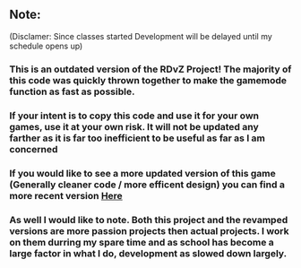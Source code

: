 ## Note:

(Disclamer: Since classes started Development will be delayed until my schedule opens up)

### This is an outdated version of the RDvZ Project! The majority of this code was quickly thrown together to make the gamemode function as fast as possible.
### If your intent is to copy this code and use it for your own games, use it at your own risk. It will not be updated any farther as it is far too inefficient to be useful as far as I am concerned
### If you would like to see a more updated version of this game (Generally cleaner code / more efficent design) you can find a more recent version [Here](https://github.com/nbarudi/RDvZRevamped)
### As well I would like to note. Both this project and the revamped versions are more passion projects then actual projects. I work on them durring my spare time and as school has become a large factor in what I do, development as slowed down largely.

